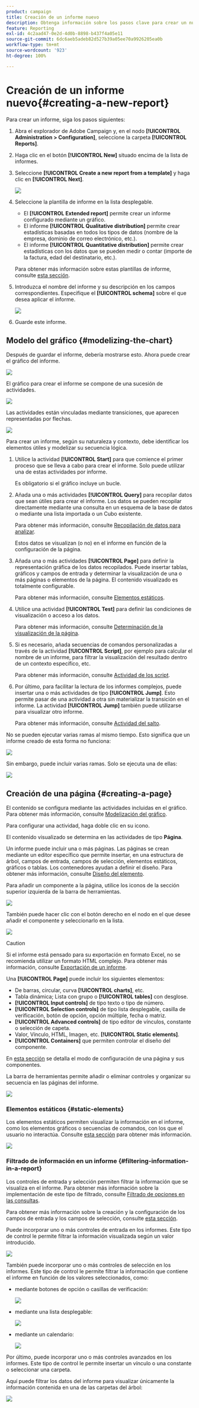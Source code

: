 ```yaml
---
product: campaign
title: Creación de un informe nuevo
description: Obtenga información sobre los pasos clave para crear un nuevo informe
feature: Reporting
exl-id: 4c2aad47-0e2d-4d0b-8898-b437f4a05e11
source-git-commit: 6dc6aeb5adeb82d527b39a05ee70a9926205ea0b
workflow-type: tm+mt
source-wordcount: '923'
ht-degree: 100%

---
```


# Creación de un informe nuevo{#creating-a-new-report}



Para crear un informe, siga los pasos siguientes:

1. Abra el explorador de Adobe Campaign y, en el nodo **[!UICONTROL Administration > Configuration]**, seleccione la carpeta **[!UICONTROL Reports]**.
1. Haga clic en el botón **[!UICONTROL New]** situado encima de la lista de informes.
1. Seleccione **[!UICONTROL Create a new report from a template]** y haga clic en **[!UICONTROL Next]**.

   ![](assets/s_ncs_advuser_report_wizard_new_01.png)

1. Seleccione la plantilla de informe en la lista desplegable.

   * El **[!UICONTROL Extended report]** permite crear un informe configurado mediante un gráfico.
   * El informe **[!UICONTROL Qualitative distribution]** permite crear estadísticas basadas en todos los tipos de datos (nombre de la empresa, dominio de correo electrónico, etc.).
   * El informe **[!UICONTROL Quantitative distribution]** permite crear estadísticas con los datos que se pueden medir o contar (importe de la factura, edad del destinatario, etc.).

   Para obtener más información sobre estas plantillas de informe, consulte [esta sección](../../reporting/using/about-descriptive-analysis.md).

1. Introduzca el nombre del informe y su descripción en los campos correspondientes. Especifique el **[!UICONTROL schema]** sobre el que desea aplicar el informe.

   ![](assets/s_ncs_advuser_report_wizard_020.png)

1. Guarde este informe.

## Modelo del gráfico {#modelizing-the-chart}

Después de guardar el informe, debería mostrarse esto. Ahora puede crear el gráfico del informe.

![](assets/s_ncs_user_report_wizard_021.png)

El gráfico para crear el informe se compone de una sucesión de actividades.

![](assets/s_ncs_advuser_report_wizard_031.png)

Las actividades están vinculadas mediante transiciones, que aparecen representadas por flechas.

![](assets/s_ncs_advuser_report_wizard_032.png)

Para crear un informe, según su naturaleza y contexto, debe identificar los elementos útiles y modelizar su secuencia lógica.

1. Utilice la actividad **[!UICONTROL Start]** para que comience el primer proceso que se lleva a cabo para crear el informe. Solo puede utilizar una de estas actividades por informe.

   Es obligatorio si el gráfico incluye un bucle.

1. Añada una o más actividades **[!UICONTROL Query]** para recopilar datos que sean útiles para crear el informe. Los datos se pueden recopilar directamente mediante una consulta en un esquema de la base de datos o mediante una lista importada o un Cubo existente.

   Para obtener más información, consulte [Recopilación de datos para analizar](../../reporting/using/collecting-data-to-analyze.md).

   Estos datos se visualizan (o no) en el informe en función de la configuración de la página.

1. Añada una o más actividades **[!UICONTROL Page]** para definir la representación gráfica de los datos recopilados. Puede insertar tablas, gráficos y campos de entrada y determinar la visualización de una o más páginas o elementos de la página. El contenido visualizado es totalmente configurable.

   Para obtener más información, consulte [Elementos estáticos](#static-elements).

1. Utilice una actividad **[!UICONTROL Test]** para definir las condiciones de visualización o acceso a los datos.

   Para obtener más información, consulte [Determinación de la visualización de la página](../../reporting/using/defining-a-conditional-content.md#conditioning-page-display).

1. Si es necesario, añada secuencias de comandos personalizadas a través de la actividad **[!UICONTROL Script]**, por ejemplo para calcular el nombre de un informe, para filtrar la visualización del resultado dentro de un contexto específico, etc.

   Para obtener más información, consulte [Actividad de los script](../../reporting/using/advanced-functionalities.md#script-activity).

1. Por último, para facilitar la lectura de los informes complejos, puede insertar una o más actividades de tipo **[!UICONTROL Jump]**. Esto permite pasar de una actividad a otra sin materializar la transición en el informe. La actividad **[!UICONTROL Jump]** también puede utilizarse para visualizar otro informe.

   Para obtener más información, consulte [Actividad del salto](../../reporting/using/advanced-functionalities.md#jump-activity).

No se pueden ejecutar varias ramas al mismo tiempo. Esto significa que un informe creado de esta forma no funciona:

![](assets/reporting_graph_sample_ko.png)

Sin embargo, puede incluir varias ramas. Solo se ejecuta una de ellas:

![](assets/reporting_graph_sample_ok.png)

## Creación de una página {#creating-a-page}

El contenido se configura mediante las actividades incluidas en el gráfico. Para obtener más información, consulte [Modelización del gráfico](#modelizing-the-chart).

Para configurar una actividad, haga doble clic en su icono.

El contenido visualizado se determina en las actividades de tipo **Página**.

Un informe puede incluir una o más páginas. Las páginas se crean mediante un editor específico que permite insertar, en una estructura de árbol, campos de entrada, campos de selección, elementos estáticos, gráficos o tablas. Los contenedores ayudan a definir el diseño. Para obtener más información, consulte [Diseño del elemento](../../reporting/using/element-layout.md).

Para añadir un componente a la página, utilice los iconos de la sección superior izquierda de la barra de herramientas.

![](assets/reporting_add_component_in_page.png)

También puede hacer clic con el botón derecho en el nodo en el que desee añadir el componente y seleccionarlo en la lista.

![](assets/s_ncs_advuser_report_wizard_09.png)

>[!CAUTION]
>
>Si el informe está pensado para su exportación en formato Excel, no se recomienda utilizar un formato HTML complejo. Para obtener más información, consulte [Exportación de un informe](../../reporting/using/actions-on-reports.md#exporting-a-report).

Una **[!UICONTROL Page]** puede incluir los siguientes elementos:

* De barras, circular, curva **[!UICONTROL charts]**, etc.
* Tabla dinámica; Lista con grupo o **[!UICONTROL tables]** con desglose.
* **[!UICONTROL Input controls]** de tipo texto o tipo de número.
* **[!UICONTROL Selection controls]** de tipo lista desplegable, casilla de verificación, botón de opción, opción múltiple, fecha o matriz.
* **[!UICONTROL Advanced controls]** de tipo editor de vínculos, constante o selección de capeta.
* Valor, Vínculo, HTML, Imagen, etc. **[!UICONTROL Static elements]**.
* **[!UICONTROL Containers]** que permiten controlar el diseño del componente.

En [esta sección](../../web/using/about-web-forms.md) se detalla el modo de configuración de una página y sus componentes.

La barra de herramientas permite añadir o eliminar controles y organizar su secuencia en las páginas del informe.

![](assets/s_ncs_advuser_report_wizard_08.png)

### Elementos estáticos {#static-elements}

Los elementos estáticos permiten visualizar la información en el informe, como los elementos gráficos o secuencias de comandos, con los que el usuario no interactúa. Consulte [esta sección](../../web/using/static-elements-in-a-web-form.md#inserting-html-content) para obtener más información.

![](assets/s_advuser_report_page_activity_03.png)

### Filtrado de información en un informe {#filtering-information-in-a-report}

Los controles de entrada y selección permiten filtrar la información que se visualiza en el informe. Para obtener más información sobre la implementación de este tipo de filtrado, consulte [Filtrado de opciones en las consultas](../../reporting/using/collecting-data-to-analyze.md#filtering-options-in-the-queries).

Para obtener más información sobre la creación y la configuración de los campos de entrada y los campos de selección, consulte [esta sección](../../web/using/about-web-forms.md).

Puede incorporar uno o más controles de entrada en los informes. Este tipo de control le permite filtrar la información visualizada según un valor introducido.

![](assets/reporting_control_text.png)

También puede incorporar uno o más controles de selección en los informes. Este tipo de control le permite filtrar la información que contiene el informe en función de los valores seleccionados, como:

* mediante botones de opción o casillas de verificación:

   ![](assets/reporting_radio_buttons.png)

* mediante una lista desplegable:

   ![](assets/reporting_control_list.png)

* mediante un calendario:

   ![](assets/reporting_control_date.png)

Por último, puede incorporar uno o más controles avanzados en los informes. Este tipo de control le permite insertar un vínculo o una constante o seleccionar una carpeta.

Aquí puede filtrar los datos del informe para visualizar únicamente la información contenida en una de las carpetas del árbol:

![](assets/reporting_control_folder.png)
